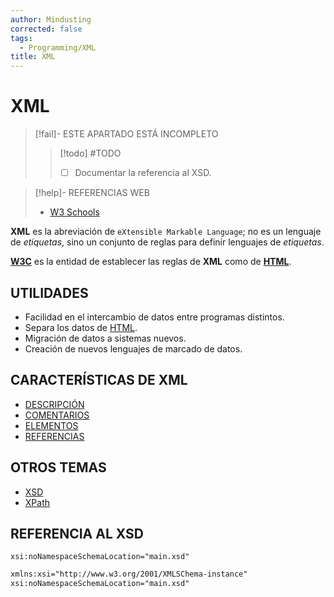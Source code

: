 ```yaml
---
author: Mindusting
corrected: false
tags:
  - Programming/XML
title: XML
---
```


# XML

> [!fail]- ESTE APARTADO ESTÁ INCOMPLETO
> > [!todo] #TODO
> > - [ ] Documentar la referencia al XSD.

> [!help]- REFERENCIAS WEB
> - [W3 Schools](https://www.w3schools.com/xml/default.asp)

**XML** es la abreviación de `eXtensible Markable Language`; no es un lenguaje de *etiquetas*, sino un conjunto de reglas para definir lenguajes de *etiquetas*.

[**W3C**](https://www.w3.org/) es la entidad de establecer las reglas de **XML** como de [**HTML**](../html/html.md).

## UTILIDADES

- Facilidad en el intercambio de datos entre programas distintos.
- Separa los datos de [HTML](../html/html.md).
- Migración de datos a sistemas nuevos.
- Creación de nuevos lenguajes de marcado de datos.

## CARACTERÍSTICAS DE XML

- [DESCRIPCIÓN](xml_declaration.md)
- [COMENTARIOS](xml_commet.md)
- [ELEMENTOS](xml_element.md)
- [REFERENCIAS](xml_reference.md)

## OTROS TEMAS

- [XSD](./xsd/xsd.md)
- [XPath](./xpath/xpath.md)

## REFERENCIA AL XSD

`xsi:noNamespaceSchemaLocation="main.xsd"`

```txt
xmlns:xsi="http://www.w3.org/2001/XMLSChema-instance"
xsi:noNamespaceSchemaLocation="main.xsd"
```